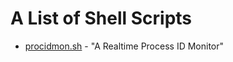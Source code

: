 # A List of Shell Scripts

- [procidmon.sh](https://github.com/mayurwaB/My-Shell-Scripts/blob/main/procidmon.sh) - "A Realtime Process ID Monitor"
